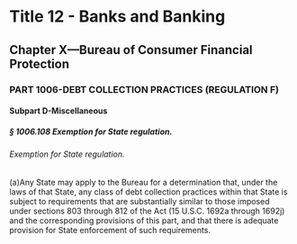 
# Title 12 - Banks and Banking
## Chapter X—Bureau of Consumer Financial Protection
### PART 1006-DEBT COLLECTION PRACTICES (REGULATION F)
#### Subpart D-Miscellaneous
##### § 1006.108 Exemption for State regulation.
###### Exemption for State regulation.

(a)Any State may apply to the Bureau for a determination that, under the laws of that State, any class of debt collection practices within that State is subject to requirements that are substantially similar to those imposed under sections 803 through 812 of the Act (15 U.S.C. 1692a through 1692j) and the corresponding provisions of this part, and that there is adequate provision for State enforcement of such requirements.
